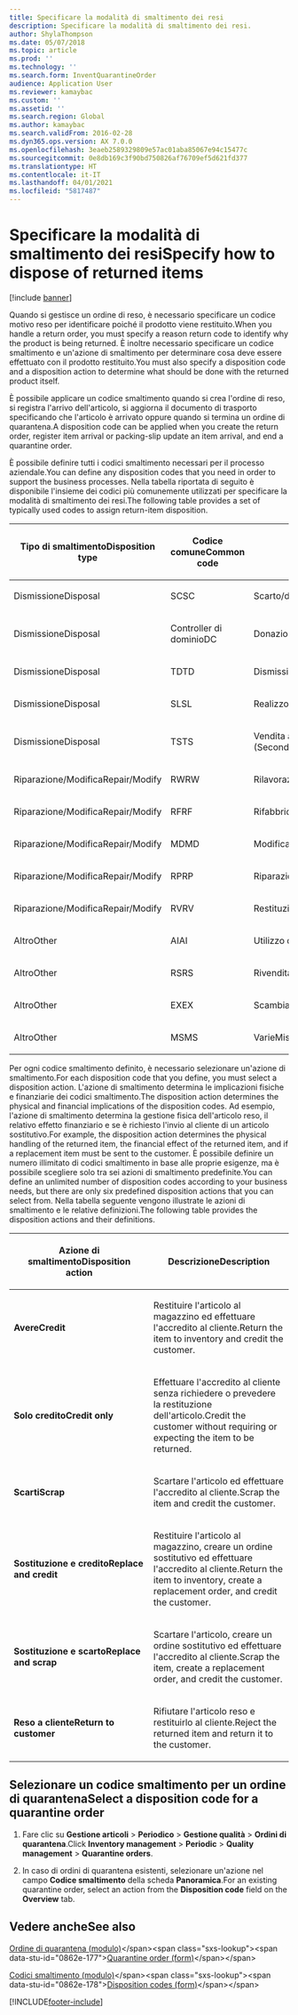 ```yaml
---
title: Specificare la modalità di smaltimento dei resi
description: Specificare la modalità di smaltimento dei resi.
author: ShylaThompson
ms.date: 05/07/2018
ms.topic: article
ms.prod: ''
ms.technology: ''
ms.search.form: InventQuarantineOrder
audience: Application User
ms.reviewer: kamaybac
ms.custom: ''
ms.assetid: ''
ms.search.region: Global
ms.author: kamaybac
ms.search.validFrom: 2016-02-28
ms.dyn365.ops.version: AX 7.0.0
ms.openlocfilehash: 3eaeb2589329809e57ac01aba85067e94c15477c
ms.sourcegitcommit: 0e8db169c3f90bd750826af76709ef5d621fd377
ms.translationtype: HT
ms.contentlocale: it-IT
ms.lasthandoff: 04/01/2021
ms.locfileid: "5817487"
---
```

# <a name="specify-how-to-dispose-of-returned-items"></a><span data-ttu-id="0862e-103">Specificare la modalità di smaltimento dei resi</span><span class="sxs-lookup"><span data-stu-id="0862e-103">Specify how to dispose of returned items</span></span> 

[!include [banner](../includes/banner.md)]


<span data-ttu-id="0862e-104">Quando si gestisce un ordine di reso, è necessario specificare un codice motivo reso per identificare poiché il prodotto viene restituito.</span><span class="sxs-lookup"><span data-stu-id="0862e-104">When you handle a return order, you must specify a reason return code to identify why the product is being returned.</span></span> <span data-ttu-id="0862e-105">È inoltre necessario specificare un codice smaltimento e un'azione di smaltimento per determinare cosa deve essere effettuato con il prodotto restituito.</span><span class="sxs-lookup"><span data-stu-id="0862e-105">You must also specify a disposition code and a disposition action to determine what should be done with the returned product itself.</span></span>

<span data-ttu-id="0862e-106">È possibile applicare un codice smaltimento quando si crea l'ordine di reso, si registra l'arrivo dell'articolo, si aggiorna il documento di trasporto specificando che l'articolo è arrivato oppure quando si termina un ordine di quarantena.</span><span class="sxs-lookup"><span data-stu-id="0862e-106">A disposition code can be applied when you create the return order, register item arrival or packing-slip update an item arrival, and end a quarantine order.</span></span>

<span data-ttu-id="0862e-107">È possibile definire tutti i codici smaltimento necessari per il processo aziendale.</span><span class="sxs-lookup"><span data-stu-id="0862e-107">You can define any disposition codes that you need in order to support the business processes.</span></span> <span data-ttu-id="0862e-108">Nella tabella riportata di seguito è disponibile l'insieme dei codici più comunemente utilizzati per specificare la modalità di smaltimento dei resi.</span><span class="sxs-lookup"><span data-stu-id="0862e-108">The following table provides a set of typically used codes to assign return-item disposition.</span></span>

<table>
<colgroup>
<col style="width: 33%" />
<col style="width: 33%" />
<col style="width: 33%" />
</colgroup>
<thead>
<tr class="header">
<th><p><span data-ttu-id="0862e-109">Tipo di smaltimento</span><span class="sxs-lookup"><span data-stu-id="0862e-109">Disposition type</span></span></p></th>
<th><p><span data-ttu-id="0862e-110">Codice comune</span><span class="sxs-lookup"><span data-stu-id="0862e-110">Common code</span></span></p></th>
<th><p><span data-ttu-id="0862e-111">Descrizione</span><span class="sxs-lookup"><span data-stu-id="0862e-111">Description</span></span></p></th>
</tr>
</thead>
<tbody>
<tr class="odd">
<td><p><span data-ttu-id="0862e-112">Dismissione</span><span class="sxs-lookup"><span data-stu-id="0862e-112">Disposal</span></span></p></td>
<td><p><span data-ttu-id="0862e-113">SC</span><span class="sxs-lookup"><span data-stu-id="0862e-113">SC</span></span></p></td>
<td><p><span data-ttu-id="0862e-114">Scarto/distruzione</span><span class="sxs-lookup"><span data-stu-id="0862e-114">Scrap/Destroy</span></span></p></td>
</tr>
<tr class="even">
<td><p><span data-ttu-id="0862e-115">Dismissione</span><span class="sxs-lookup"><span data-stu-id="0862e-115">Disposal</span></span></p></td>
<td><p><span data-ttu-id="0862e-116">Controller di dominio</span><span class="sxs-lookup"><span data-stu-id="0862e-116">DC</span></span></p></td>
<td><p><span data-ttu-id="0862e-117">Donazione in beneficenza</span><span class="sxs-lookup"><span data-stu-id="0862e-117">Donate to Charity</span></span></p></td>
</tr>
<tr class="odd">
<td><p><span data-ttu-id="0862e-118">Dismissione</span><span class="sxs-lookup"><span data-stu-id="0862e-118">Disposal</span></span></p></td>
<td><p><span data-ttu-id="0862e-119">TD</span><span class="sxs-lookup"><span data-stu-id="0862e-119">TD</span></span></p></td>
<td><p><span data-ttu-id="0862e-120">Dismissione effettuata da terzi</span><span class="sxs-lookup"><span data-stu-id="0862e-120">Third-Party Disposal</span></span></p></td>
</tr>
<tr class="even">
<td><p><span data-ttu-id="0862e-121">Dismissione</span><span class="sxs-lookup"><span data-stu-id="0862e-121">Disposal</span></span></p></td>
<td><p><span data-ttu-id="0862e-122">SL</span><span class="sxs-lookup"><span data-stu-id="0862e-122">SL</span></span></p></td>
<td><p><span data-ttu-id="0862e-123">Realizzo</span><span class="sxs-lookup"><span data-stu-id="0862e-123">Salvage</span></span></p></td>
</tr>
<tr class="odd">
<td><p><span data-ttu-id="0862e-124">Dismissione</span><span class="sxs-lookup"><span data-stu-id="0862e-124">Disposal</span></span></p></td>
<td><p><span data-ttu-id="0862e-125">TS</span><span class="sxs-lookup"><span data-stu-id="0862e-125">TS</span></span></p></td>
<td><p><span data-ttu-id="0862e-126">Vendita a terzi (mercati secondari)</span><span class="sxs-lookup"><span data-stu-id="0862e-126">Third-Party Sale (Secondary Markets)</span></span></p></td>
</tr>
<tr class="even">
<td><p><span data-ttu-id="0862e-127">Riparazione/Modifica</span><span class="sxs-lookup"><span data-stu-id="0862e-127">Repair/Modify</span></span></p></td>
<td><p><span data-ttu-id="0862e-128">RW</span><span class="sxs-lookup"><span data-stu-id="0862e-128">RW</span></span></p></td>
<td><p><span data-ttu-id="0862e-129">Rilavorazione</span><span class="sxs-lookup"><span data-stu-id="0862e-129">Rework</span></span></p></td>
</tr>
<tr class="odd">
<td><p><span data-ttu-id="0862e-130">Riparazione/Modifica</span><span class="sxs-lookup"><span data-stu-id="0862e-130">Repair/Modify</span></span></p></td>
<td><p><span data-ttu-id="0862e-131">RF</span><span class="sxs-lookup"><span data-stu-id="0862e-131">RF</span></span></p></td>
<td><p><span data-ttu-id="0862e-132">Rifabbricazione/rinnovamento</span><span class="sxs-lookup"><span data-stu-id="0862e-132">Remanufacture/Refurbish</span></span></p></td>
</tr>
<tr class="even">
<td><p><span data-ttu-id="0862e-133">Riparazione/Modifica</span><span class="sxs-lookup"><span data-stu-id="0862e-133">Repair/Modify</span></span></p></td>
<td><p><span data-ttu-id="0862e-134">MD</span><span class="sxs-lookup"><span data-stu-id="0862e-134">MD</span></span></p></td>
<td><p><span data-ttu-id="0862e-135">Modifica</span><span class="sxs-lookup"><span data-stu-id="0862e-135">Modify</span></span></p></td>
</tr>
<tr class="odd">
<td><p><span data-ttu-id="0862e-136">Riparazione/Modifica</span><span class="sxs-lookup"><span data-stu-id="0862e-136">Repair/Modify</span></span></p></td>
<td><p><span data-ttu-id="0862e-137">RP</span><span class="sxs-lookup"><span data-stu-id="0862e-137">RP</span></span></p></td>
<td><p><span data-ttu-id="0862e-138">Riparazione</span><span class="sxs-lookup"><span data-stu-id="0862e-138">Repair</span></span></p></td>
</tr>
<tr class="even">
<td><p><span data-ttu-id="0862e-139">Riparazione/Modifica</span><span class="sxs-lookup"><span data-stu-id="0862e-139">Repair/Modify</span></span></p></td>
<td><p><span data-ttu-id="0862e-140">RV</span><span class="sxs-lookup"><span data-stu-id="0862e-140">RV</span></span></p></td>
<td><p><span data-ttu-id="0862e-141">Restituzione al fornitore</span><span class="sxs-lookup"><span data-stu-id="0862e-141">Return to Vendor</span></span></p></td>
</tr>
<tr class="odd">
<td><p><span data-ttu-id="0862e-142">Altro</span><span class="sxs-lookup"><span data-stu-id="0862e-142">Other</span></span></p></td>
<td><p><span data-ttu-id="0862e-143">AI</span><span class="sxs-lookup"><span data-stu-id="0862e-143">AI</span></span></p></td>
<td><p><span data-ttu-id="0862e-144">Utilizzo degli articoli così come sono</span><span class="sxs-lookup"><span data-stu-id="0862e-144">Use as is</span></span></p></td>
</tr>
<tr class="even">
<td><p><span data-ttu-id="0862e-145">Altro</span><span class="sxs-lookup"><span data-stu-id="0862e-145">Other</span></span></p></td>
<td><p><span data-ttu-id="0862e-146">RS</span><span class="sxs-lookup"><span data-stu-id="0862e-146">RS</span></span></p></td>
<td><p><span data-ttu-id="0862e-147">Rivendita</span><span class="sxs-lookup"><span data-stu-id="0862e-147">Resale</span></span></p></td>
</tr>
<tr class="odd">
<td><p><span data-ttu-id="0862e-148">Altro</span><span class="sxs-lookup"><span data-stu-id="0862e-148">Other</span></span></p></td>
<td><p><span data-ttu-id="0862e-149">EX</span><span class="sxs-lookup"><span data-stu-id="0862e-149">EX</span></span></p></td>
<td><p><span data-ttu-id="0862e-150">Scambia</span><span class="sxs-lookup"><span data-stu-id="0862e-150">Exchange</span></span></p></td>
</tr>
<tr class="even">
<td><p><span data-ttu-id="0862e-151">Altro</span><span class="sxs-lookup"><span data-stu-id="0862e-151">Other</span></span></p></td>
<td><p><span data-ttu-id="0862e-152">MS</span><span class="sxs-lookup"><span data-stu-id="0862e-152">MS</span></span></p></td>
<td><p><span data-ttu-id="0862e-153">Varie</span><span class="sxs-lookup"><span data-stu-id="0862e-153">Miscellaneous</span></span></p></td>
</tr>
</tbody>
</table>


<span data-ttu-id="0862e-154">Per ogni codice smaltimento definito, è necessario selezionare un'azione di smaltimento.</span><span class="sxs-lookup"><span data-stu-id="0862e-154">For each disposition code that you define, you must select a disposition action.</span></span> <span data-ttu-id="0862e-155">L'azione di smaltimento determina le implicazioni fisiche e finanziarie dei codici smaltimento.</span><span class="sxs-lookup"><span data-stu-id="0862e-155">The disposition action determines the physical and financial implications of the disposition codes.</span></span> <span data-ttu-id="0862e-156">Ad esempio, l'azione di smaltimento determina la gestione fisica dell'articolo reso, il relativo effetto finanziario e se è richiesto l'invio al cliente di un articolo sostitutivo.</span><span class="sxs-lookup"><span data-stu-id="0862e-156">For example, the disposition action determines the physical handling of the returned item, the financial effect of the returned item, and if a replacement item must be sent to the customer.</span></span> <span data-ttu-id="0862e-157">È possibile definire un numero illimitato di codici smaltimento in base alle proprie esigenze, ma è possibile scegliere solo tra sei azioni di smaltimento predefinite.</span><span class="sxs-lookup"><span data-stu-id="0862e-157">You can define an unlimited number of disposition codes according to your business needs, but there are only six predefined disposition actions that you can select from.</span></span> <span data-ttu-id="0862e-158">Nella tabella seguente vengono illustrate le azioni di smaltimento e le relative definizioni.</span><span class="sxs-lookup"><span data-stu-id="0862e-158">The following table provides the disposition actions and their definitions.</span></span>

<table>
<colgroup>
<col style="width: 50%" />
<col style="width: 50%" />
</colgroup>
<thead>
<tr class="header">
<th><p><span data-ttu-id="0862e-159">Azione di smaltimento</span><span class="sxs-lookup"><span data-stu-id="0862e-159">Disposition action</span></span></p></th>
<th><p><span data-ttu-id="0862e-160">Descrizione</span><span class="sxs-lookup"><span data-stu-id="0862e-160">Description</span></span></p></th>
</tr>
</thead>
<tbody>
<tr class="odd">
<td><p><span data-ttu-id="0862e-161"><strong>Avere</strong></span><span class="sxs-lookup"><span data-stu-id="0862e-161"><strong>Credit</strong></span></span></p></td>
<td><p><span data-ttu-id="0862e-162">Restituire l'articolo al magazzino ed effettuare l'accredito al cliente.</span><span class="sxs-lookup"><span data-stu-id="0862e-162">Return the item to inventory and credit the customer.</span></span></p></td>
</tr>
<tr class="even">
<td><p><span data-ttu-id="0862e-163"><strong>Solo credito</strong></span><span class="sxs-lookup"><span data-stu-id="0862e-163"><strong>Credit only</strong></span></span></p></td>
<td><p><span data-ttu-id="0862e-164">Effettuare l'accredito al cliente senza richiedere o prevedere la restituzione dell'articolo.</span><span class="sxs-lookup"><span data-stu-id="0862e-164">Credit the customer without requiring or expecting the item to be returned.</span></span></p></td>
</tr>
<tr class="odd">
<td><p><span data-ttu-id="0862e-165"><strong>Scarti</strong></span><span class="sxs-lookup"><span data-stu-id="0862e-165"><strong>Scrap</strong></span></span></p></td>
<td><p><span data-ttu-id="0862e-166">Scartare l'articolo ed effettuare l'accredito al cliente.</span><span class="sxs-lookup"><span data-stu-id="0862e-166">Scrap the item and credit the customer.</span></span></p></td>
</tr>
<tr class="even">
<td><p><span data-ttu-id="0862e-167"><strong>Sostituzione e credito</strong></span><span class="sxs-lookup"><span data-stu-id="0862e-167"><strong>Replace and credit</strong></span></span></p></td>
<td><p><span data-ttu-id="0862e-168">Restituire l'articolo al magazzino, creare un ordine sostitutivo ed effettuare l'accredito al cliente.</span><span class="sxs-lookup"><span data-stu-id="0862e-168">Return the item to inventory, create a replacement order, and credit the customer.</span></span></p></td>
</tr>
<tr class="odd">
<td><p><span data-ttu-id="0862e-169"><strong>Sostituzione e scarto</strong></span><span class="sxs-lookup"><span data-stu-id="0862e-169"><strong>Replace and scrap</strong></span></span></p></td>
<td><p><span data-ttu-id="0862e-170">Scartare l'articolo, creare un ordine sostitutivo ed effettuare l'accredito al cliente.</span><span class="sxs-lookup"><span data-stu-id="0862e-170">Scrap the item, create a replacement order, and credit the customer.</span></span></p></td>
</tr>
<tr class="even">
<td><p><span data-ttu-id="0862e-171"><strong>Reso a cliente</strong></span><span class="sxs-lookup"><span data-stu-id="0862e-171"><strong>Return to customer</strong></span></span></p></td>
<td><p><span data-ttu-id="0862e-172">Rifiutare l'articolo reso e restituirlo al cliente.</span><span class="sxs-lookup"><span data-stu-id="0862e-172">Reject the returned item and return it to the customer.</span></span></p></td>
</tr>
</tbody>
</table>


## <a name="select-a-disposition-code-for-a-quarantine-order"></a><span data-ttu-id="0862e-173">Selezionare un codice smaltimento per un ordine di quarantena</span><span class="sxs-lookup"><span data-stu-id="0862e-173">Select a disposition code for a quarantine order</span></span>

1.  <span data-ttu-id="0862e-174">Fare clic su **Gestione articoli** \> **Periodico** \> **Gestione qualità** \> **Ordini di quarantena**.</span><span class="sxs-lookup"><span data-stu-id="0862e-174">Click **Inventory management** \> **Periodic** \> **Quality management** \> **Quarantine orders**.</span></span>

2.  <span data-ttu-id="0862e-175">In caso di ordini di quarantena esistenti, selezionare un'azione nel campo **Codice smaltimento** della scheda **Panoramica**.</span><span class="sxs-lookup"><span data-stu-id="0862e-175">For an existing quarantine order, select an action from the **Disposition code** field on the **Overview** tab.</span></span>



## <a name="see-also"></a><span data-ttu-id="0862e-176">Vedere anche</span><span class="sxs-lookup"><span data-stu-id="0862e-176">See also</span></span>

<span data-ttu-id="0862e-177">[Ordine di quarantena (modulo)](https://technet.microsoft.com/library/aa554073(v=ax.60))</span><span class="sxs-lookup"><span data-stu-id="0862e-177">[Quarantine order (form)](https://technet.microsoft.com/library/aa554073(v=ax.60))</span></span>

<span data-ttu-id="0862e-178">[Codici smaltimento (modulo)](https://technet.microsoft.com/library/hh597113\(v=ax.60\))</span><span class="sxs-lookup"><span data-stu-id="0862e-178">[Disposition codes (form)](https://technet.microsoft.com/library/hh597113\(v=ax.60\))</span></span>

  




[!INCLUDE[footer-include](../../includes/footer-banner.md)]